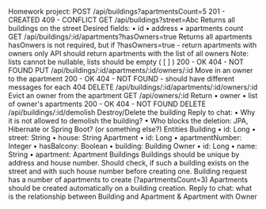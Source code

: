 Homework project:
POST /api/buildings?apartmentsCount=5
201 - CREATED
409 - CONFLICT
GET /api/buildings?street=Abc
Returns all buildings on the street
Desired fields:
•	id
•	address
•	apartments count
GET /api/buildings/:id/apartments?hasOwners=true
Returns all apartments
hasOnwers is not required, but if ?hasOwners=true - return apartments with owners only
API should return apartments with the list of all owners Note: lists cannot be nullable, lists should be empty ( [ ] )
200 - OK
404 - NOT FOUND
PUT /api/buildings/:id/apartments/:id/owners/:id
Move in an owner to the apartment
200 - OK
404 - NOT FOUND - should have different messages for each 404
DELETE /api/buildings/:id/apartments/:id/owners/:id
Evict an owner from the apartment
GET /api/owners/:id
Return
•	owner
•	list of owner's apartments
200 - OK
404 - NOT FOUND
DELETE /api/buildings/:id/demolish
Destroy/Delete the building
Reply to chat:
•	Why it is not allowed to demolish the building?
•	Who blocks the deletion: JPA, Hibernate or Spring Boot? (or something else?)
Entities
Building
•	id: Long
•	street: String
•	house: String
Apartment
•	id: Long
•	apartmentNumber: Integer
•	hasBalcony: Boolean
•	building: Building
Owner
•	id: Long
•	name: String
•	apartment: Apartment
Buildings
Buildings should be unique by address and house number.
Should check, if such a building exists on the street and with such house number before creating one.
Building request has a number of apartments to create (?apartmentsCount=3)
Apartments should be created automatically on a building creation.
Reply to chat: what is the relationship between Building and Apartment & Apartment with Owner


